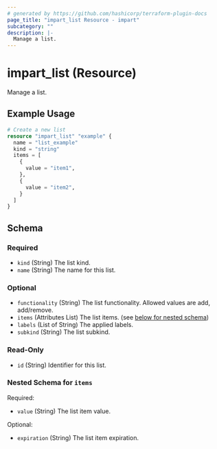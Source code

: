 ```yaml
---
# generated by https://github.com/hashicorp/terraform-plugin-docs
page_title: "impart_list Resource - impart"
subcategory: ""
description: |-
  Manage a list.
---
```


# impart_list (Resource)

Manage a list.

## Example Usage

```terraform
# Create a new list
resource "impart_list" "example" {
  name = "list_example"
  kind = "string"
  items = [
    {
      value = "item1",
    },
    {
      value = "item2",
    }
  ]
}
```

<!-- schema generated by tfplugindocs -->
## Schema

### Required

- `kind` (String) The list kind.
- `name` (String) The name for this list.

### Optional

- `functionality` (String) The list functionality. Allowed values are add, add/remove.
- `items` (Attributes List) The list items. (see [below for nested schema](#nestedatt--items))
- `labels` (List of String) The applied labels.
- `subkind` (String) The list subkind.

### Read-Only

- `id` (String) Identifier for this list.

<a id="nestedatt--items"></a>
### Nested Schema for `items`

Required:

- `value` (String) The list item value.

Optional:

- `expiration` (String) The list item expiration.
